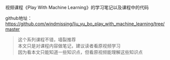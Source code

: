 视频课程《Play With Machine Learning》的学习笔记以及课程中的代码   

github地址：https://github.com/windmissing/liu_yu_bo_play_with_machine_learning/tree/master

> 这个系列课程不错，墙裂推荐  
> 本文只是对课程内容做笔记，建议读者看原视频学习  
> 因为看本文只能知道一些知识点，但看原视频能理解这些知识点  